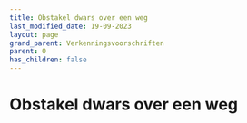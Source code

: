 ```yaml
---
title: Obstakel dwars over een weg
last_modified_date: 19-09-2023
layout: page
grand_parent: Verkenningsvoorschriften
parent: O
has_children: false
---
```


Obstakel dwars over een weg
===========================

